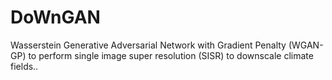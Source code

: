 # DoWnGAN
 Wasserstein Generative Adversarial Network with Gradient Penalty (WGAN-GP) to perform single image super resolution (SISR) to downscale climate fields..
